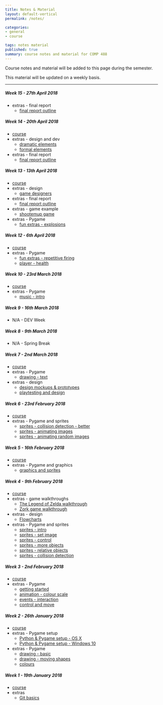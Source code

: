 ```yaml
---
title: Notes & Material
layout: default-vertical
permalink: /notes/

categories:
- general
- course

tags: notes material
published: true
summary: course notes and material for COMP 488
---
```


Course notes and material will be added to this page during the semester.

This material will be updated on a weekly basis.

***

##### Week 15 - 27th April 2018
  * extras - final report
    * [final report outline](/assets/docs/extras/final-report-outline-2018.pdf)

##### Week 14 - 20th April 2018
  * [course](/assets/docs/2018/comp488-week14.pdf)
  * extras - design and dev
    * [dramatic elements](/assets/docs/extras/game-design-dev/game-dramatic-elements.pdf)
    * [formal elements](/assets/docs/extras/game-design-dev/game-formal-elements.pdf)
  * extras - final report
    * [final report outline](/assets/docs/extras/final-report-outline-2018.pdf)

##### Week 13 - 13th April 2018
  * [course](/assets/docs/2018/comp488-week13.pdf)
  * extras - design
    * [game designers](/assets/docs/extras/game-design-dev/game-designers.pdf)
  * extras - final report
    * [final report outline](/assets/docs/extras/final-report-outline-2018.pdf)
  * extras - game example
    * [shootemup game](/assets/docs/extras/pygame/game-examples/shooter.pdf)
  * extras - Pygame
    * [fun extras - explosions](/assets/docs/extras/pygame/fun-extras/extras-part1-explosions.pdf)

##### Week 12 - 6th April 2018
  * [course](/assets/docs/2018/comp488-week12.pdf)
  * extras - Pygame
    * [fun extras - repetitive firing](/assets/docs/extras/pygame/fun-extras/extras-part1-firing.pdf)
    * [player - health](/assets/docs/extras/pygame/player-health/player-health-intro.pdf)

##### Week 10 - 23rd March 2018
  * [course](/assets/docs/2018/comp488-week10.pdf)
  * extras - Pygame
    * [music - intro](/assets/docs/extras/pygame/music/music-intro.pdf)

##### Week 9 - 16th March 2018
* N/A - DEV Week

##### Week 8 - 9th March 2018
  * N/A - Spring Break

##### Week 7 - 2nd March 2018
  * [course](/assets/docs/2018/comp488-week7.pdf)
  * extras - Pygame
    * [drawing - text](/assets/docs/extras/pygame/drawing-text/drawing-text.pdf)
  * extras - design
    * [design mockups & prototypes](/assets/docs/extras/game-design-dev/design-mockups-gaming.pdf)
    * [playtesting and design](/assets/docs/extras/game-design-dev/game-playtesting.pdf)

##### Week 6 - 23rd February 2018
  * [course](/assets/docs/2018/comp488-week6.pdf)
  * extras - Pygame and sprites
    * [sprites - collision detection - better](/assets/docs/extras/pygame/sprites/sprites-collision-detection-better.pdf)
    * [sprites - animating images](/assets/docs/extras/pygame/sprites/sprites-animating-images.pdf)
    * [sprites - animating random images](/assets/docs/extras/pygame/sprites/sprites-animating-random-images.pdf)

##### Week 5 - 16th February 2018
  * [course](/assets/docs/2018/comp488-week5.pdf)
  * extras - Pygame and graphics
    * [graphics and sprites](/assets/docs/extras/pygame/graphics/graphics-and-sprites.pdf)

##### Week 4 - 9th February 2018
  * [course](/assets/docs/2018/comp488-week4.pdf)
  * extras - game walkthroughs
    * [The Legend of Zelda walkthrough](/assets/docs/extras/game-walkthroughs/LegendofZelda.pdf)
    * [Zork game walkthrough](/assets/docs/extras/game-walkthroughs/zork-outline-1995.pdf)
  * extras - design
    * [Flowcharts](/assets/docs/extras/game-design-dev/game-plan-flowcharts.pdf)
  * extras - Pygame and sprites
    * [sprites - intro](/assets/docs/extras/pygame/sprites/sprites-intro.pdf)
    * [sprites - set image](/assets/docs/extras/pygame/sprites/sprites-set-image.pdf)
    * [sprites - control](/assets/docs/extras/pygame/sprites/sprites-control.pdf)
    * [sprites - more objects](/assets/docs/extras/pygame/sprites/sprites-more-objects.pdf)
    * [sprites - relative objects](/assets/docs/extras/pygame/sprites/sprites-relative-objects.pdf)
    * [sprites - collision detection](/assets/docs/extras/pygame/sprites/sprites-collision-detection.pdf)

##### Week 3 - 2nd February 2018
  * [course](/assets/docs/2018/comp488-week3.pdf)
  * extras - Pygame
    * [getting started](/assets/docs/extras/pygame/getting-started.pdf)
    * [animation - colour scale](/assets/docs/extras/pygame/animation-colour-scale.pdf)
    * [events - interaction](/assets/docs/extras/pygame/events-input.pdf)
    * [control and move](/assets/docs/extras/pygame/move-coordinate-plane.pdf)

##### Week 2 - 26th January 2018
  * [course](/assets/docs/2018/comp488-week2.pdf)
  * extras - Pygame setup
    * [Python & Pygame setup - OS X](/assets/docs/extras/python-install-setup-osx.pdf)
    * [Python & Pygame setup - Windows 10](/assets/docs/extras/python-install-setup-windows.pdf)
  * extras - Pygame
    * [drawing - basic](/assets/docs/extras/pygame/drawing-basic.pdf)
    * [drawing - moving shapes](/assets/docs/extras/pygame/drawing-moving-shapes.pdf)
    * [colours](/assets/docs/extras/pygame/pygame-colours.pdf)

##### Week 1 - 19th January 2018
  * [course](/assets/docs/2018/comp488-week1.pdf)
  * extras
    * [Git basics](/assets/docs/extras/git-basics.pdf)
